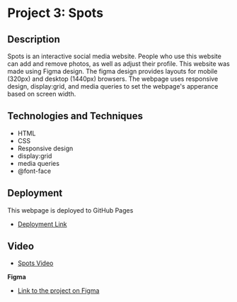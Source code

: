 # Project 3: Spots

## Description

Spots is an interactive social media website. People who use this website can add and remove photos, as well as adjust their profile. This website was made using Figma design. The figma design provides layouts for mobile (320px) and desktop (1440px) browsers. The webpage uses responsive design, display:grid, and media queries to set the webpage's apperance based on screen width.

## Technologies and Techniques

- HTML
- CSS
- Responsive design
- display:grid
- media queries
- @font-face

## Deployment

This webpage is deployed to GitHub Pages

- [Deployment Link](https://vanpinon.github.io/se_project_spots/)

## Video

- [Spots Video](https://myaccount.dropsend.com/file/83bc0f1bf3ae4d4c)

**Figma**

- [Link to the project on Figma](https://www.figma.com/file/BBNm2bC3lj8QQMHlnqRsga/Sprint-3-Project-%E2%80%94-Spots?type=design&node-id=2%3A60&mode=design&t=afgNFybdorZO6cQo-1)
